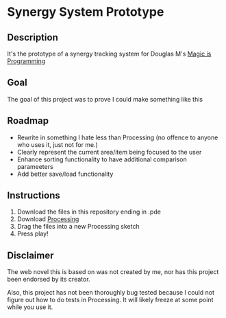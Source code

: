 # Synergy System Prototype

## Description
It's the prototype of a synergy tracking system for Douglas M's [Magic is Programming](https://www.royalroad.com/fiction/69938/magic-is-programming)

## Goal
The goal of this project was to prove I could make something like this

## Roadmap
- Rewrite in something I hate less than Processing (no offence to anyone who uses it, just not for me.)
- Clearly represent the current area/item being focused to the user
- Enhance sorting functionality to have additional comparison parameeters
- Add better save/load functionality

## Instructions
1. Download the files in this repository ending in .pde
2. Download [Processing](https://processing.org/download)
3. Drag the files into a new Processing sketch
4. Press play!

## Disclaimer
The web novel this is based on was not created by me, nor has this project been endorsed by its creator.

Also, this project has not been thoroughly bug tested because I could not figure out how to do tests in Processing. It will likely freeze at some point while you use it.
